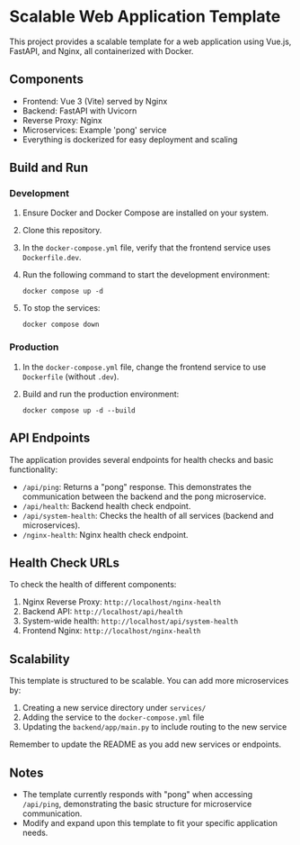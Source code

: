 # Scalable Web Application Template

This project provides a scalable template for a web application using Vue.js, FastAPI, and Nginx, all containerized with Docker.

## Components

- Frontend: Vue 3 (Vite) served by Nginx
- Backend: FastAPI with Uvicorn
- Reverse Proxy: Nginx
- Microservices: Example 'pong' service
- Everything is dockerized for easy deployment and scaling

## Build and Run

### Development

1. Ensure Docker and Docker Compose are installed on your system.
2. Clone this repository.
3. In the `docker-compose.yml` file, verify that the frontend service uses `Dockerfile.dev`.
4. Run the following command to start the development environment:

   ```
   docker compose up -d
   ```

5. To stop the services:

   ```
   docker compose down
   ```

### Production

1. In the `docker-compose.yml` file, change the frontend service to use `Dockerfile` (without `.dev`).
2. Build and run the production environment:

   ```
   docker compose up -d --build
   ```

## API Endpoints

The application provides several endpoints for health checks and basic functionality:

- `/api/ping`: Returns a "pong" response. This demonstrates the communication between the backend and the pong microservice.
- `/api/health`: Backend health check endpoint.
- `/api/system-health`: Checks the health of all services (backend and microservices).
- `/nginx-health`: Nginx health check endpoint.

## Health Check URLs

To check the health of different components:

1. Nginx Reverse Proxy: `http://localhost/nginx-health`
2. Backend API: `http://localhost/api/health`
3. System-wide health: `http://localhost/api/system-health`
4. Frontend Nginx: `http://localhost/nginx-health`

## Scalability

This template is structured to be scalable. You can add more microservices by:

1. Creating a new service directory under `services/`
2. Adding the service to the `docker-compose.yml` file
3. Updating the `backend/app/main.py` to include routing to the new service

Remember to update the README as you add new services or endpoints.

## Notes

- The template currently responds with "pong" when accessing `/api/ping`, demonstrating the basic structure for microservice communication.
- Modify and expand upon this template to fit your specific application needs.
